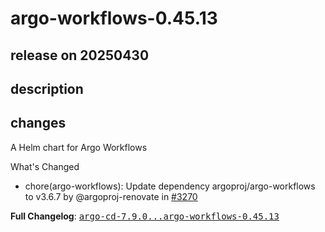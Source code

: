 # argo-workflows-0.45.13

## release on 20250430

## description

## changes

A Helm chart for Argo Workflows

What's Changed

* chore(argo-workflows): Update dependency argoproj/argo-workflows to v3.6.7 by @argoproj-renovate in <a class="issue-link js-issue-link" data-error-text="Failed to load title" data-id="3025615741" data-permission-text="Title is private" data-url="https://github.com/argoproj/argo-helm/issues/3270" data-hovercard-type="pull_request" data-hovercard-url="/argoproj/argo-helm/pull/3270/hovercard" href="https://github.com/argoproj/argo-helm/pull/3270">#3270</a>

<strong>Full Changelog</strong>: <a class="commit-link" href="https://github.com/argoproj/argo-helm/compare/argo-cd-7.9.0...argo-workflows-0.45.13"><tt>argo-cd-7.9.0...argo-workflows-0.45.13</tt></a>

